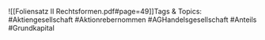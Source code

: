 
![[Foliensatz II Rechtsformen.pdf#page=49]]Tags & Topics:
   #Aktiengesellschaft
   #Aktionrebernommen
   #AGHandelsgesellschaft
   #Anteils
   #Grundkapital